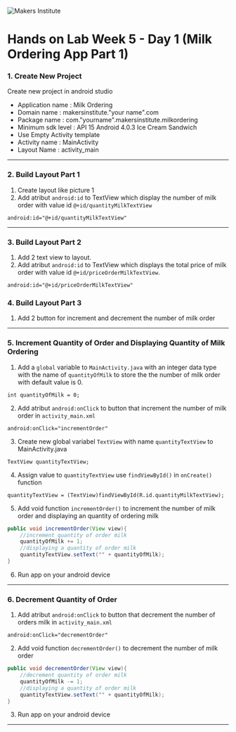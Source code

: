 ![Makers Institute](https://makersinstitute.id/img/logo-makersinstitute.png)

# Hands on Lab Week 5 - Day 1 (Milk Ordering App Part 1)

### <a name="lab11"></a>1. Create New Project
Create new project in android studio
- Application name  : Milk Ordering
- Domain name       : makersinstitute."your name".com
- Package name      : com."yourname".makersinstitute.milkordering
- Minimum sdk level : API 15 Android 4.0.3 Ice Cream Sandwich
- Use Empty Activity template
- Activity name     : MainActivity
- Layout Name       : activity_main

---

### <a name="lab12"></a>2. Build Layout Part 1
1. Create layout like picture 1 
2. Add atribut `android:id` to TextView which display the number of milk order with value id `@+id/quantityMilkTextView`
```
android:id="@+id/quantityMilkTextView"
```

---

### <a name="lab13"></a>3. Build Layout Part 2
1. Add 2 text view to layout. 
2. Add atribut `android:id` to TextView which displays the total price of milk order with value id `@+id/priceOrderMilkTextView`. 
```
android:id="@+id/priceOrderMilkTextView"
```

### <a name="lab14"></a>4. Build Layout Part 3
1. Add 2 button for increment and decrement the number of milk order

---

### <a name="lab15"></a>5. Increment Quantity of Order and Displaying Quantity of Milk Ordering 
1. Add a `global` variable to `MainActivity.java` with an integer data type with the name of `quantityOfMilk` to store the the number of milk order with default value is 0. 
```
int quantityOfMilk = 0;
```
2. Add atribut `android:onClick` to button that increment the number of milk order in `activity_main.xml` 
```
android:onClick="incrementOrder"
```
3. Create new global variabel `TextView` with name `quantityTextView` to MainActivity.java
```
TextView quantityTextView;
```
4. Assign value to `quantityTextView` use `findViewById()` in `onCreate()` function 
```
quantityTextView = (TextView)findViewById(R.id.quantityMilkTextView);
``` 
5. Add void function `incrementOrder()` to increment the number of milk order and displaying an quantity of ordering milk 
```Java
public void incrementOrder(View view){
    //increment quantity of order milk
    quantityOfMilk += 1;
    //displaying a quantity of order milk
    quantityTextView.setText("" + quantityOfMilk);
}
``` 
6. Run app on your android device 

---

### <a name="lab15"></a>6. Decrement Quantity of Order  
1. Add atribut `android:onClick` to button that decrement the number of orders milk in `activity_main.xml` 
```
android:onClick="decrementOrder"
``` 
2. Add void function `decrementOrder()` to decrement the number of milk order 
```Java
public void decrementOrder(View view){
    //decrement quantity of order milk
    quantityOfMilk -= 1;
    //displaying a quantity of order milk
    quantityTextView.setText("" + quantityOfMilk);
}
``` 
3. Run app on your android device 

---















